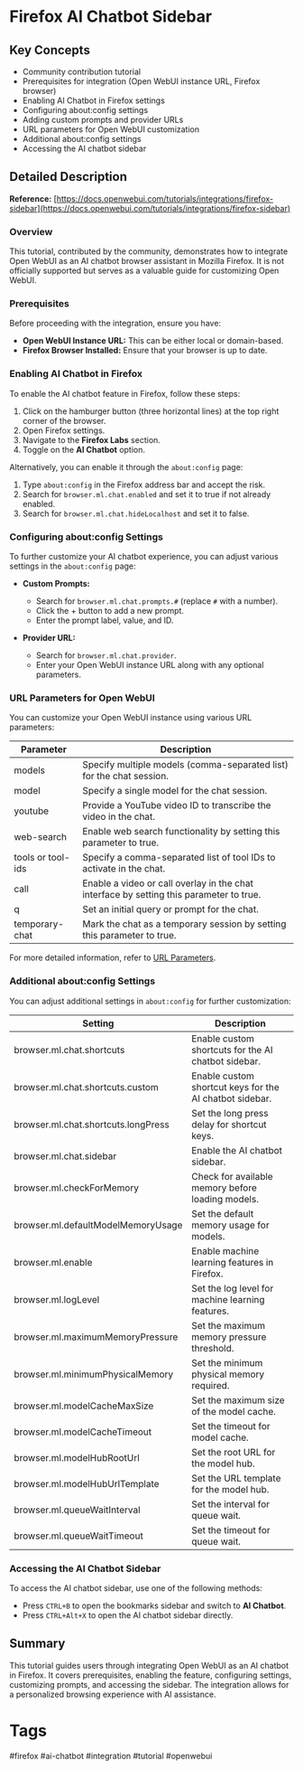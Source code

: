 # Firefox AI Chatbot Sidebar

## Key Concepts
- Community contribution tutorial
- Prerequisites for integration (Open WebUI instance URL, Firefox browser)
- Enabling AI Chatbot in Firefox settings
- Configuring about:config settings
- Adding custom prompts and provider URLs
- URL parameters for Open WebUI customization
- Additional about:config settings
- Accessing the AI chatbot sidebar

## Detailed Description

**Reference:** [https://docs.openwebui.com/tutorials/integrations/firefox-sidebar](https://docs.openwebui.com/tutorials/integrations/firefox-sidebar)

### Overview
This tutorial, contributed by the community, demonstrates how to integrate Open WebUI as an AI chatbot browser assistant in Mozilla Firefox. It is not officially supported but serves as a valuable guide for customizing Open WebUI.

### Prerequisites

Before proceeding with the integration, ensure you have:

- **Open WebUI Instance URL:** This can be either local or domain-based.
- **Firefox Browser Installed:** Ensure that your browser is up to date.

### Enabling AI Chatbot in Firefox
To enable the AI chatbot feature in Firefox, follow these steps:

1. Click on the hamburger button (three horizontal lines) at the top right corner of the browser.
2. Open Firefox settings.
3. Navigate to the **Firefox Labs** section.
4. Toggle on the **AI Chatbot** option.

Alternatively, you can enable it through the `about:config` page:

1. Type `about:config` in the Firefox address bar and accept the risk.
2. Search for `browser.ml.chat.enabled` and set it to true if not already enabled.
3. Search for `browser.ml.chat.hideLocalhost` and set it to false.

### Configuring about:config Settings

To further customize your AI chatbot experience, you can adjust various settings in the `about:config` page:

- **Custom Prompts:**
  - Search for `browser.ml.chat.prompts.#` (replace `#` with a number).
  - Click the + button to add a new prompt.
  - Enter the prompt label, value, and ID.

- **Provider URL:**
  - Search for `browser.ml.chat.provider`.
  - Enter your Open WebUI instance URL along with any optional parameters.

### URL Parameters for Open WebUI

You can customize your Open WebUI instance using various URL parameters:

| Parameter | Description |
| --- | --- |
| models | Specify multiple models (comma-separated list) for the chat session. |
| model | Specify a single model for the chat session. |
| youtube | Provide a YouTube video ID to transcribe the video in the chat. |
| web-search | Enable web search functionality by setting this parameter to true. |
| tools or tool-ids | Specify a comma-separated list of tool IDs to activate in the chat. |
| call | Enable a video or call overlay in the chat interface by setting this parameter to true. |
| q | Set an initial query or prompt for the chat. |
| temporary-chat | Mark the chat as a temporary session by setting this parameter to true. |

For more detailed information, refer to [URL Parameters](https://docs.openwebui.com/features/chat-features/url-params).

### Additional about:config Settings

You can adjust additional settings in `about:config` for further customization:

| Setting | Description |
| --- | --- |
| browser.ml.chat.shortcuts | Enable custom shortcuts for the AI chatbot sidebar. |
| browser.ml.chat.shortcuts.custom | Enable custom shortcut keys for the AI chatbot sidebar. |
| browser.ml.chat.shortcuts.longPress | Set the long press delay for shortcut keys. |
| browser.ml.chat.sidebar | Enable the AI chatbot sidebar. |
| browser.ml.checkForMemory | Check for available memory before loading models. |
| browser.ml.defaultModelMemoryUsage | Set the default memory usage for models. |
| browser.ml.enable | Enable machine learning features in Firefox. |
| browser.ml.logLevel | Set the log level for machine learning features. |
| browser.ml.maximumMemoryPressure | Set the maximum memory pressure threshold. |
| browser.ml.minimumPhysicalMemory | Set the minimum physical memory required. |
| browser.ml.modelCacheMaxSize | Set the maximum size of the model cache. |
| browser.ml.modelCacheTimeout | Set the timeout for model cache. |
| browser.ml.modelHubRootUrl | Set the root URL for the model hub. |
| browser.ml.modelHubUrlTemplate | Set the URL template for the model hub. |
| browser.ml.queueWaitInterval | Set the interval for queue wait. |
| browser.ml.queueWaitTimeout | Set the timeout for queue wait. |

### Accessing the AI Chatbot Sidebar

To access the AI chatbot sidebar, use one of the following methods:

- Press `CTRL+B` to open the bookmarks sidebar and switch to **AI Chatbot**.
- Press `CTRL+Alt+X` to open the AI chatbot sidebar directly.

## Summary
This tutorial guides users through integrating Open WebUI as an AI chatbot in Firefox. It covers prerequisites, enabling the feature, configuring settings, customizing prompts, and accessing the sidebar. The integration allows for a personalized browsing experience with AI assistance.

# Tags
#firefox #ai-chatbot #integration #tutorial #openwebui